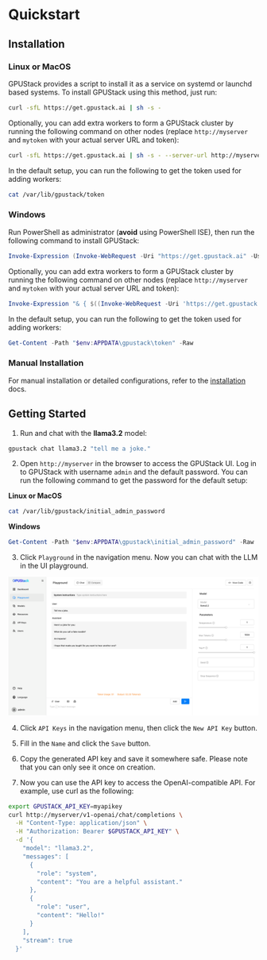 # Quickstart

## Installation

### Linux or MacOS

GPUStack provides a script to install it as a service on systemd or launchd based systems. To install GPUStack using this method, just run:

```bash
curl -sfL https://get.gpustack.ai | sh -s -
```

Optionally, you can add extra workers to form a GPUStack cluster by running the following command on other nodes (replace `http://myserver` and `mytoken` with your actual server URL and token):

```bash
curl -sfL https://get.gpustack.ai | sh -s - --server-url http://myserver --token mytoken
```

In the default setup, you can run the following to get the token used for adding workers:

```bash
cat /var/lib/gpustack/token
```

### Windows

Run PowerShell as administrator (**avoid** using PowerShell ISE), then run the following command to install GPUStack:

```powershell
Invoke-Expression (Invoke-WebRequest -Uri "https://get.gpustack.ai" -UseBasicParsing).Content
```

Optionally, you can add extra workers to form a GPUStack cluster by running the following command on other nodes (replace `http://myserver` and `mytoken` with your actual server URL and token):

```powershell
Invoke-Expression "& { $((Invoke-WebRequest -Uri 'https://get.gpustack.ai' -UseBasicParsing).Content) } --server-url http://myserver --token mytoken"
```

In the default setup, you can run the following to get the token used for adding workers:

```powershell
Get-Content -Path "$env:APPDATA\gpustack\token" -Raw
```

### Manual Installation

For manual installation or detailed configurations, refer to the [installation](installation/manual-installation.md) docs.

## Getting Started

1. Run and chat with the **llama3.2** model:

```bash
gpustack chat llama3.2 "tell me a joke."
```

2. Open `http://myserver` in the browser to access the GPUStack UI. Log in to GPUStack with username `admin` and the default password. You can run the following command to get the password for the default setup:

**Linux or MacOS**

```bash
cat /var/lib/gpustack/initial_admin_password
```

**Windows**

```powershell
Get-Content -Path "$env:APPDATA\gpustack\initial_admin_password" -Raw
```

3. Click `Playground` in the navigation menu. Now you can chat with the LLM in the UI playground.

![Playground Screenshot](assets/playground-screenshot.png)

4. Click `API Keys` in the navigation menu, then click the `New API Key` button.

5. Fill in the `Name` and click the `Save` button.

6. Copy the generated API key and save it somewhere safe. Please note that you can only see it once on creation.

7. Now you can use the API key to access the OpenAI-compatible API. For example, use curl as the following:

```bash
export GPUSTACK_API_KEY=myapikey
curl http://myserver/v1-openai/chat/completions \
  -H "Content-Type: application/json" \
  -H "Authorization: Bearer $GPUSTACK_API_KEY" \
  -d '{
    "model": "llama3.2",
    "messages": [
      {
        "role": "system",
        "content": "You are a helpful assistant."
      },
      {
        "role": "user",
        "content": "Hello!"
      }
    ],
    "stream": true
  }'
```
